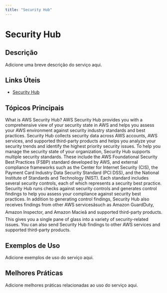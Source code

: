 ```yaml
---
title: "Security Hub"
---
```


# Security Hub

## Descrição

Adicione uma breve descrição do serviço aqui.

## Links Úteis

- [Security Hub](https://docs.aws.amazon.com/securityhub/latest/userguide/what-is-securityhub.html)

## Tópicos Principais

What is AWS Security Hub?
AWS Security Hub provides you with a comprehensive view of your security state in AWS and helps you assess your AWS environment against security industry
        standards and best practices.
Security Hub collects security data across AWS accounts, AWS services, and supported third-party products and helps you analyze your security
        trends and identify the highest priority security issues.
To help you manage the security state of your organization, Security Hub supports multiple security standards. These include
the AWS Foundational Security Best Practices (FSBP) standard developed by AWS, and external compliance frameworks such as 
the Center for Internet Security (CIS), the Payment Card Industry Data Security Standard (PCI DSS), and the National Institute of 
Standards and Technology (NIST). Each standard includes several security controls, each of which represents a security best practice. 
Security Hub runs checks against security controls and generates control findings to help you assess your compliance against security best practices.
In addition to generating control findings, Security Hub also receives findings from other AWS servicesâsuch as Amazon GuardDuty, 
Amazon Inspector, and Amazon Macieâ and supported third-party 
products. This gives you a single pane of glass into a variety of security-related issues. You can also send Security Hub findings to other 
AWS services and supported third-party products.

## Exemplos de Uso

Adicione exemplos de uso do serviço aqui.

## Melhores Práticas

Adicione melhores práticas relacionadas ao uso do serviço aqui.
